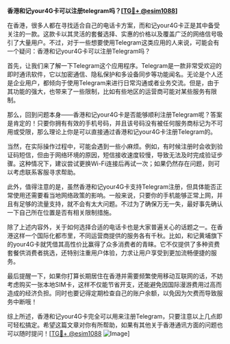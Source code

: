 **香港和记your4G卡可以注册telegram吗？[[TG💪+ @esim1088](https://t.me/s/esim1088)]**

在香港，很多人都在寻找适合自己的电话卡方案，而和记your4G卡正是其中备受关注的一款。这款卡以其灵活的套餐选择、实惠的价格以及覆盖广泛的网络信号吸引了大量用户。不过，对于一些想要使用Telegram这类应用的人来说，可能会有一个疑问：香港和记your4G卡可以注册Telegram吗？

首先，让我们来了解一下Telegram这个应用程序。Telegram是一款非常受欢迎的即时通讯软件，它以加密通信、隐私保护和多设备同步等功能闻名。无论是个人还是企业用户，都倾向于使用Telegram来进行日常沟通或者业务交流。但是，由于其功能的强大，也带来了一些限制，比如有些地区的运营商可能对某些服务有限制。

那么，回到问题本身——香港和记your4G卡是否能够顺利注册Telegram呢？答案是肯定的！只要你拥有有效的手机号码，并且该号码没有被任何服务商标记为不可用或受限，那么理论上你是可以直接通过香港和记your4G卡注册Telegram的。

当然，在实际操作过程中，可能会遇到一些小麻烦。例如，有时候注册时会收到验证码短信，但由于网络环境的原因，短信接收速度较慢，导致无法及时完成验证步骤。这种情况下，建议尝试更换Wi-Fi连接后再试一次；如果仍然存在问题，则可以考虑联系客服寻求帮助。

此外，值得注意的是，虽然香港和记your4G卡支持Telegram注册，但具体能否正常使用还需要看当地网络政策的影响。一般来说，只要你的手机能够正常上网，并且有足够的流量支持，就不会有太大问题。不过为了确保万无一失，最好事先确认一下自己所在位置是否有相关限制措施。

除了上述内容外，关于如何选择合适的电话卡也是大家普遍关心的话题之一。在香港这样一个国际化都市里，不同运营商提供的服务各有千秋。比如，和记黄埔旗下的your4G卡就凭借其高性价比赢得了众多消费者的青睐。它不仅提供了多种资费套餐供消费者挑选，还特别注重用户体验，力求让用户享受到更加流畅便捷的服务。

最后提醒一下，如果你打算长期居住在香港并需要频繁使用移动互联网的话，不妨考虑购买一张本地SIM卡，这样不仅能节省开支，还能避免因国际漫游费用过高而造成的经济负担。同时也要记得定期检查自己的账户余额，以免因为欠费而导致服务中断哦！

综上所述，香港和记your4G卡完全可以用来注册Telegram，只要注意以上几点即可轻松搞定。希望这篇文章对你有所帮助，如果有其他关于香港通讯方面的问题也可以随时提问！[[TG💪+ @esim1088](https://t.me/s/esim1088) ![Image](https://i.postimg.cc/4NQfJmqS/Snipaste-2025-05-13-00-14-12.png)]